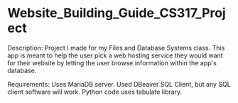 # Website_Building_Guide_CS317_Project
Description: Project I made for my Files and Database Systems class. This app is meant to help the user pick a web hosting service they would want for their website by letting the user browse information within the app's database.

Requirements: Uses MariaDB server. Used DBeaver SQL Client, but any SQL client software will work. Python code uses tabulate library.
